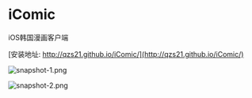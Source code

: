 # iComic
iOS韩国漫画客户端

[安装地址: http://qzs21.github.io/iComic/](http://qzs21.github.io/iComic/)

![snapshot-1.png](http://qzs21.github.io/iComic/res/snapshot-1.png)

![snapshot-2.png](http://qzs21.github.io/iComic/res/snapshot-2.png)